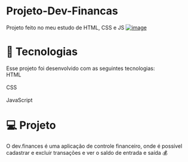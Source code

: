 # Projeto-Dev-Financas
Projeto feito no meu estudo de HTML, CSS e JS
<a href="https://devfinancas2022.netlify.app/">![image](https://user-images.githubusercontent.com/99630566/156048647-66ac3e9f-086b-4cf5-9d0a-d0849a9d3f6d.png)</a>


<h1>🚀 Tecnologias</h1>
Esse projeto foi desenvolvido com as seguintes tecnologias:
<br>HTML</br>
<br>CSS</br>
<br>JavaScript</br>
<h1>💻 Projeto</h1>
O dev.finances é uma aplicação de controle financeiro, onde é possível cadastrar e excluir transações e ver o saldo de entrada e saída 💰
